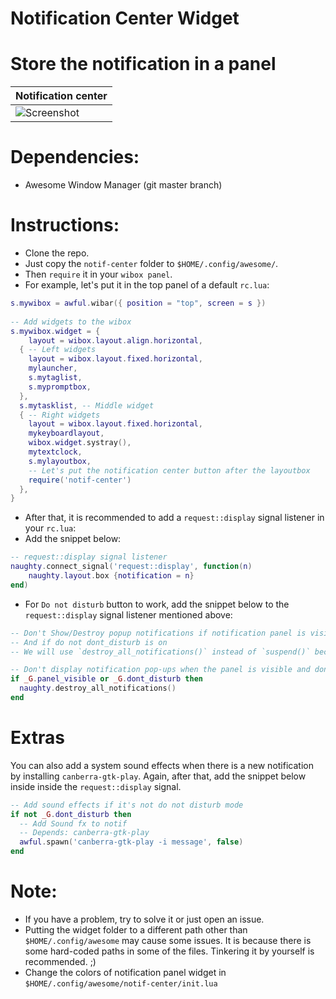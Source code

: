 # Notification Center Widget

# Store the notification in a panel


| Notification center |
| --- |
| ![Screenshot](https://github.com/ilovecookieee/awesome-glorious-widgets/blob/master/screenshots/notif-center.png) |

# Dependencies:
+ Awesome Window Manager (git master branch)

# Instructions:  
+ Clone the repo.
+ Just copy the `notif-center` folder to `$HOME/.config/awesome/`. 
+ Then `require` it in your `wibox panel`.  
+ For example, let's put it in the top panel of a default `rc.lua`:

```lua
s.mywibox = awful.wibar({ position = "top", screen = s })
	
-- Add widgets to the wibox
s.mywibox.widget = {
	layout = wibox.layout.align.horizontal,
  { -- Left widgets
  	layout = wibox.layout.fixed.horizontal,
    mylauncher,
    s.mytaglist,
    s.mypromptbox,
  },
  s.mytasklist, -- Middle widget
  { -- Right widgets
  	layout = wibox.layout.fixed.horizontal,
  	mykeyboardlayout,
  	wibox.widget.systray(),
  	mytextclock,
  	s.mylayoutbox,
  	-- Let's put the notification center button after the layoutbox
  	require('notif-center')
  },
}
```
+ After that, it is recommended to add a `request::display` signal listener in your `rc.lua`:
+ Add the snippet below:

```lua
-- request::display signal listener
naughty.connect_signal('request::display', function(n)
    naughty.layout.box {notification = n}
end)
```

+ For `Do not disturb` button to work, add the snippet below to the `request::display` signal listener mentioned above:

```lua
-- Don't Show/Destroy popup notifications if notification panel is visible
-- And if do not dont_disturb is on
-- We will use `destroy_all_notifications()` instead of `suspend()` because this widget just generate the data from the naughty to generate some wiboxes. Suspending naughty will also suspend the notification-center.

-- Don't display notification pop-ups when the panel is visible and dont disturb mode is enabled.
if _G.panel_visible or _G.dont_disturb then
  naughty.destroy_all_notifications()
end
```

# Extras
You can also add a system sound effects when there is a new notification by installing `canberra-gtk-play`. Again, after that, add the snippet below inside inside the `request::display` signal.

```lua
-- Add sound effects if it's not do not disturb mode
if not _G.dont_disturb then
  -- Add Sound fx to notif
  -- Depends: canberra-gtk-play
  awful.spawn('canberra-gtk-play -i message', false)
end
```

# Note:  
+ If you have a problem, try to solve it or just open an issue.
+ Putting the widget folder to a different path other than `$HOME/.config/awesome` may cause some issues. It is because there is some hard-coded paths in some of the files. Tinkering it by yourself is recommended. ;)
+ Change the colors of notification panel widget in `$HOME/.config/awesome/notif-center/init.lua`